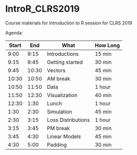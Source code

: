 # IntroR_CLRS2019
Course materials for Introduction to R session for CLRS 2019

Agenda:

| Start | End   |  What              | How Long |
|-------|-------|--------------------|----------|
|  9:00 |  9:15 | Introductions      | 15 min   |
|  9:15 |  9:45 | Getting started    | 30 min   |
|  9:45 | 10:30 | Vectors            | 45 min   |
| 10:30 | 10:50 | AM break           | 30 min   |
| 10:50 | 11:50 | Data               | 1 hour   |
| 11:50 | 12:30 | Visualization      | 40 min   |
| 12:30 | 1:30  | Lunch              | 1 hour   |
|  1:30 | 2:30  | Simulation         | 45 min   |
|  2:30 | 3:15  | Loss Distributions | 1 hour   |
|  3:15 | 3:45  | PM break           | 30 min   |
|  3:45 | 4:30  | Linear Models      | 45 min   |
|  4:30 | 5:00  | Padding            | 30 min   |
